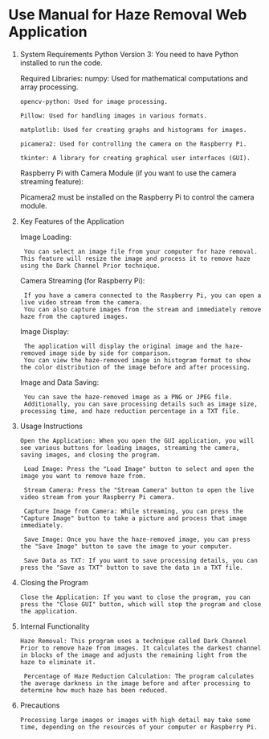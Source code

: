 # Use Manual for Haze Removal Web Application
 1. System Requirements
    Python Version 3: You need to have Python installed to run the code.

    Required Libraries:
        numpy: Used for mathematical computations and array processing.
    
        opencv-python: Used for image processing.
    
        Pillow: Used for handling images in various formats.
    
        matplotlib: Used for creating graphs and histograms for images.
    
        picamera2: Used for controlling the camera on the Raspberry Pi.
    
        tkinter: A library for creating graphical user interfaces (GUI).
    
    Raspberry Pi with Camera Module (if you want to use the camera streaming feature):
    
    Picamera2 must be installed on the Raspberry Pi to control the camera module.
    
2. Key Features of the Application

   Image Loading:
   
        You can select an image file from your computer for haze removal.
       This feature will resize the image and process it to remove haze using the Dark Channel Prior technique.

   Camera Streaming (for Raspberry Pi):

        If you have a camera connected to the Raspberry Pi, you can open a live video stream from the camera.
        You can also capture images from the stream and immediately remove haze from the captured images.

    Image Display:

        The application will display the original image and the haze-removed image side by side for comparison.
        You can view the haze-removed image in histogram format to show the color distribution of the image before and after processing.

    Image and Data Saving:

        You can save the haze-removed image as a PNG or JPEG file.
        Additionally, you can save processing details such as image size, processing time, and haze reduction percentage in a TXT file.
3. Usage Instructions

       Open the Application: When you open the GUI application, you will see various buttons for loading images, streaming the camera, saving images, and closing the program.

        Load Image: Press the "Load Image" button to select and open the image you want to remove haze from.

        Stream Camera: Press the "Stream Camera" button to open the live video stream from your Raspberry Pi camera.

        Capture Image from Camera: While streaming, you can press the "Capture Image" button to take a picture and process that image immediately.

        Save Image: Once you have the haze-removed image, you can press the "Save Image" button to save the image to your computer.

        Save Data as TXT: If you want to save processing details, you can press the "Save as TXT" button to save the data in a TXT file.

4. Closing the Program

       Close the Application: If you want to close the program, you can press the "Close GUI" button, which will stop the program and close the application.
   
6. Internal Functionality

       Haze Removal: This program uses a technique called Dark Channel Prior to remove haze from images. It calculates the darkest channel in blocks of the image and adjusts the remaining light from the haze to eliminate it.

        Percentage of Haze Reduction Calculation: The program calculates the average darkness in the image before and after processing to determine how much haze has been reduced.

6. Precautions

       Processing large images or images with high detail may take some time, depending on the resources of your computer or Raspberry Pi.
